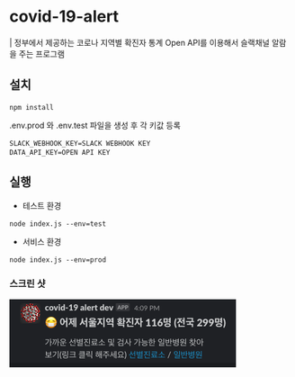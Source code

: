 # covid-19-alert

| 정부에서 제공하는 코로나 지역별 확진자 통계 Open API를 이용해서 슬랙채널 알람을 주는 프로그램

## 설치
```
npm install
```

.env.prod 와 .env.test 파일을 생성 후 각 키값 등록 
```
SLACK_WEBHOOK_KEY=SLACK WEBHOOK KEY
DATA_API_KEY=OPEN API KEY
```

## 실행
* 테스트 환경 
```
node index.js --env=test
```
* 서비스 환경 
```
node index.js --env=prod
```
### 스크린 샷
<img src="https://raw.githubusercontent.com/zebra0303/covid-19-alert/master/screenshoot.png">
